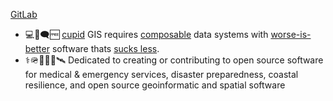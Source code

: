 
[GitLab](https://gitlab.com/jph6366)
- 💻🐧🗨️🆓 
[cupid](https://dannorth.net/cupid-for-joyful-coding/) GIS requires
[composable](https://voltrondata.com/codex/a-new-frontier) data systems with
    [worse-is-better](https://web.stanford.edu/class/archive/cs/cs240/cs240.1236/old//sp2014/readings/worse-is-better.html) software thats [sucks less](https://suckless.org/philosophy/).
- ⚕️🪖🛟🪸🩻🛰️ Dedicated to creating or contributing to open source software for medical & emergency services, disaster preparedness, coastal resilience, and open source geoinformatic and spatial software

 
<!--
**jph6366/jph6366** is a ✨ _special_ ✨ repository because its `README.md` (this file) appears on your GitHub profile.

Here are some ideas to get you started:

-->
